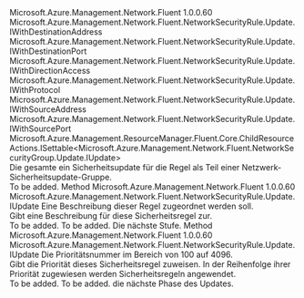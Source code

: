 <Type Name="IUpdate" FullName="Microsoft.Azure.Management.Network.Fluent.NetworkSecurityRule.Update.IUpdate">
  <TypeSignature Language="C#" Value="public interface IUpdate : Microsoft.Azure.Management.Network.Fluent.NetworkSecurityRule.Update.IWithDestinationAddress, Microsoft.Azure.Management.Network.Fluent.NetworkSecurityRule.Update.IWithDestinationPort, Microsoft.Azure.Management.Network.Fluent.NetworkSecurityRule.Update.IWithDirectionAccess, Microsoft.Azure.Management.Network.Fluent.NetworkSecurityRule.Update.IWithProtocol, Microsoft.Azure.Management.Network.Fluent.NetworkSecurityRule.Update.IWithSourceAddress, Microsoft.Azure.Management.Network.Fluent.NetworkSecurityRule.Update.IWithSourcePort, Microsoft.Azure.Management.ResourceManager.Fluent.Core.ChildResourceActions.ISettable&lt;Microsoft.Azure.Management.Network.Fluent.NetworkSecurityGroup.Update.IUpdate&gt;" />
  <TypeSignature Language="ILAsm" Value=".class public interface auto ansi abstract IUpdate implements class Microsoft.Azure.Management.Network.Fluent.NetworkSecurityRule.Update.IWithDestinationAddress, class Microsoft.Azure.Management.Network.Fluent.NetworkSecurityRule.Update.IWithDestinationPort, class Microsoft.Azure.Management.Network.Fluent.NetworkSecurityRule.Update.IWithDirectionAccess, class Microsoft.Azure.Management.Network.Fluent.NetworkSecurityRule.Update.IWithProtocol, class Microsoft.Azure.Management.Network.Fluent.NetworkSecurityRule.Update.IWithSourceAddress, class Microsoft.Azure.Management.Network.Fluent.NetworkSecurityRule.Update.IWithSourcePort, class Microsoft.Azure.Management.ResourceManager.Fluent.Core.ChildResourceActions.ISettable`1&lt;class Microsoft.Azure.Management.Network.Fluent.NetworkSecurityGroup.Update.IUpdate&gt;" />
  <TypeSignature Language="DocId" Value="T:Microsoft.Azure.Management.Network.Fluent.NetworkSecurityRule.Update.IUpdate" />
  <TypeSignature Language="VB.NET" Value="Public Interface IUpdate&#xA;Implements ISettable(Of IUpdate), IWithDestinationAddress, IWithDestinationPort, IWithDirectionAccess, IWithProtocol, IWithSourceAddress, IWithSourcePort" />
  <TypeSignature Language="F#" Value="type IUpdate = interface&#xA;    interface IWithDirectionAccess&#xA;    interface IWithSourceAddress&#xA;    interface IWithSourcePort&#xA;    interface IWithDestinationAddress&#xA;    interface IWithDestinationPort&#xA;    interface IWithProtocol&#xA;    interface ISettable&lt;IUpdate&gt;" />
  <AssemblyInfo>
    <AssemblyName>Microsoft.Azure.Management.Network.Fluent</AssemblyName>
    <AssemblyVersion>1.0.0.60</AssemblyVersion>
  </AssemblyInfo>
  <Interfaces>
    <Interface>
      <InterfaceName>Microsoft.Azure.Management.Network.Fluent.NetworkSecurityRule.Update.IWithDestinationAddress</InterfaceName>
    </Interface>
    <Interface>
      <InterfaceName>Microsoft.Azure.Management.Network.Fluent.NetworkSecurityRule.Update.IWithDestinationPort</InterfaceName>
    </Interface>
    <Interface>
      <InterfaceName>Microsoft.Azure.Management.Network.Fluent.NetworkSecurityRule.Update.IWithDirectionAccess</InterfaceName>
    </Interface>
    <Interface>
      <InterfaceName>Microsoft.Azure.Management.Network.Fluent.NetworkSecurityRule.Update.IWithProtocol</InterfaceName>
    </Interface>
    <Interface>
      <InterfaceName>Microsoft.Azure.Management.Network.Fluent.NetworkSecurityRule.Update.IWithSourceAddress</InterfaceName>
    </Interface>
    <Interface>
      <InterfaceName>Microsoft.Azure.Management.Network.Fluent.NetworkSecurityRule.Update.IWithSourcePort</InterfaceName>
    </Interface>
    <Interface>
      <InterfaceName>Microsoft.Azure.Management.ResourceManager.Fluent.Core.ChildResourceActions.ISettable&lt;Microsoft.Azure.Management.Network.Fluent.NetworkSecurityGroup.Update.IUpdate&gt;</InterfaceName>
    </Interface>
  </Interfaces>
  <Docs>
    <summary>
            Die gesamte ein Sicherheitsupdate für die Regel als Teil einer Netzwerk-Sicherheitsupdate-Gruppe.
            </summary>
    <remarks>To be added.</remarks>
  </Docs>
  <Members>
    <Member MemberName="WithDescription">
      <MemberSignature Language="C#" Value="public Microsoft.Azure.Management.Network.Fluent.NetworkSecurityRule.Update.IUpdate WithDescription (string description);" />
      <MemberSignature Language="ILAsm" Value=".method public hidebysig newslot virtual instance class Microsoft.Azure.Management.Network.Fluent.NetworkSecurityRule.Update.IUpdate WithDescription(string description) cil managed" />
      <MemberSignature Language="DocId" Value="M:Microsoft.Azure.Management.Network.Fluent.NetworkSecurityRule.Update.IUpdate.WithDescription(System.String)" />
      <MemberSignature Language="VB.NET" Value="Public Function WithDescription (description As String) As IUpdate" />
      <MemberSignature Language="F#" Value="abstract member WithDescription : string -&gt; Microsoft.Azure.Management.Network.Fluent.NetworkSecurityRule.Update.IUpdate" Usage="iUpdate.WithDescription description" />
      <MemberType>Method</MemberType>
      <AssemblyInfo>
        <AssemblyName>Microsoft.Azure.Management.Network.Fluent</AssemblyName>
        <AssemblyVersion>1.0.0.60</AssemblyVersion>
      </AssemblyInfo>
      <ReturnValue>
        <ReturnType>Microsoft.Azure.Management.Network.Fluent.NetworkSecurityRule.Update.IUpdate</ReturnType>
      </ReturnValue>
      <Parameters>
        <Parameter Name="description" Type="System.String" />
      </Parameters>
      <Docs>
        <param name="description">Eine Beschreibung dieser Regel zugeordnet werden soll.</param>
        <summary>
            Gibt eine Beschreibung für diese Sicherheitsregel zur.
            </summary>
        <returns>To be added.</returns>
        <remarks>To be added.</remarks>
        <return>Die nächste Stufe.</return>
      </Docs>
    </Member>
    <Member MemberName="WithPriority">
      <MemberSignature Language="C#" Value="public Microsoft.Azure.Management.Network.Fluent.NetworkSecurityRule.Update.IUpdate WithPriority (int priority);" />
      <MemberSignature Language="ILAsm" Value=".method public hidebysig newslot virtual instance class Microsoft.Azure.Management.Network.Fluent.NetworkSecurityRule.Update.IUpdate WithPriority(int32 priority) cil managed" />
      <MemberSignature Language="DocId" Value="M:Microsoft.Azure.Management.Network.Fluent.NetworkSecurityRule.Update.IUpdate.WithPriority(System.Int32)" />
      <MemberSignature Language="VB.NET" Value="Public Function WithPriority (priority As Integer) As IUpdate" />
      <MemberSignature Language="F#" Value="abstract member WithPriority : int -&gt; Microsoft.Azure.Management.Network.Fluent.NetworkSecurityRule.Update.IUpdate" Usage="iUpdate.WithPriority priority" />
      <MemberType>Method</MemberType>
      <AssemblyInfo>
        <AssemblyName>Microsoft.Azure.Management.Network.Fluent</AssemblyName>
        <AssemblyVersion>1.0.0.60</AssemblyVersion>
      </AssemblyInfo>
      <ReturnValue>
        <ReturnType>Microsoft.Azure.Management.Network.Fluent.NetworkSecurityRule.Update.IUpdate</ReturnType>
      </ReturnValue>
      <Parameters>
        <Parameter Name="priority" Type="System.Int32" />
      </Parameters>
      <Docs>
        <param name="priority">Die Prioritätsnummer im Bereich von 100 auf 4096.</param>
        <summary>
            Gibt die Priorität dieses Sicherheitsregel zuweisen.
            In der Reihenfolge ihrer Priorität zugewiesen werden Sicherheitsregeln angewendet.
            </summary>
        <returns>To be added.</returns>
        <remarks>To be added.</remarks>
        <return>die nächste Phase des Updates.</return>
      </Docs>
    </Member>
  </Members>
</Type>